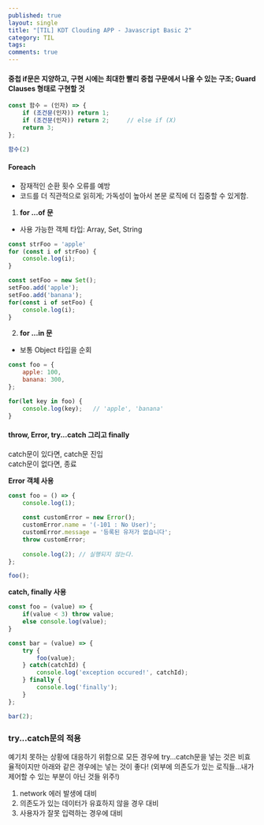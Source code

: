 ```yaml
---
published: true
layout: single
title: "[TIL] KDT Clouding APP - Javascript Basic 2"
category: TIL
tags:
comments: true
---
```


#### 중첩 if문은 지양하고, 구현 시에는 최대한 빨리 중첩 구문에서 나올 수 있는 구조; Guard Clauses 형태로 구현할 것
```js
const 함수 = (인자) => {
    if (조건문(인자)) return 1;
    if (조건문(인자)) return 2;     // else if (X)
    return 3;
};

함수(2)
```

#### Foreach
- 잠재적인 순환 횟수 오류를 예방
- 코드를 더 직관적으로 읽히게; 가독성이 높아서 본문 로직에 더 집중할 수 있게함.

1) **for ...of 문**
- 사용 가능한 객체 타입: Array, Set, String
```js
const strFoo = 'apple'
for (const i of strFoo) {
    console.log(i);
}

const setFoo = new Set();
setFoo.add('apple');
setFoo.add('banana');
for(const i of setFoo) {
    console.log(i);
}
```

2) **for ...in 문**
- 보통 Object 타입을 순회
```js
const foo = {
    apple: 100,
    banana: 300,
};

for(let key in foo) {
    console.log(key);   // 'apple', 'banana'
}
```

#### throw, Error, try...catch 그리고 finally
catch문이 있다면, catch문 진입<br>
catch문이 없다면, 종료

**Error 객체 사용**
```js
const foo = () => {
    console.log(1);
    
    const customError = new Error();
    customError.name = '(-101 : No User)';
    customError.message = '등록된 유저가 없습니다';
    throw customError;
    
    console.log(2); // 실행되지 않는다.
};

foo();
```

**catch, finally 사용**
```js
const foo = (value) => {
    if(value < 3) throw value;
    else console.log(value);
}

const bar = (value) => {
    try {
        foo(value);
    } catch(catchId) {
        console.log('exception occured!', catchId);
    } finally {
        console.log('finally');
    }
};

bar(2);
```

### try...catch문의 적용
예기치 못하는 상황에 대응하기 위함으로 모든 경우에 try...catch문을 넣는 것은 비효율적이지만 아래와 같은 경우에는 넣는 것이 좋다! (외부에 의존도가 있는 로직들...내가 제어할 수 있는 부분이 아닌 것들 위주!)
1) network 에러 발생에 대비
2) 의존도가 있는 데이터가 유효하지 않을 경우 대비
3) 사용자가 잘못 입력하는 경우에 대비
